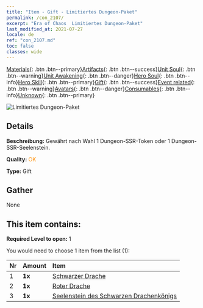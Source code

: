 ```yaml
---
title: "Item - Gift - Limitiertes Dungeon-Paket"
permalink: /con_2107/
excerpt: "Era of Chaos  Limitiertes Dungeon-Paket"
last_modified_at: 2021-07-27
locale: de
ref: "con_2107.md"
toc: false
classes: wide
---
```

 [Materials](/ItemsDE/){: .btn .btn--primary}[Artifacts](/ItemsDE/Artifacts/){: .btn .btn--success}[Unit Soul](/ItemsDE/UnitSoul/){: .btn .btn--warning}[Unit Awakening](/ItemsDE/UnitAwakening/){: .btn .btn--danger}[Hero Soul](/ItemsDE/HeroSoul/){: .btn .btn--info}[Hero Skill](/ItemsDE/HeroSkill/){: .btn .btn--primary}[Gift](/ItemsDE/Gift/){: .btn .btn--success}[Event related](/ItemsDE/Events/){: .btn .btn--warning}[Avatars](/ItemsDE/Avatars/){: .btn .btn--danger}[Consumables](/ItemsDE/Consumables/){: .btn .btn--info}[Unknown](/ItemsDE/Unknown/){: .btn .btn--primary}

 ![Limitiertes Dungeon-Paket](/images/t/i_994008.png)

## Details
 **Beschreibung:** Gewährt nach Wahl 1 Dungeon-SSR-Token oder 1 Dungeon-SSR-Seelenstein.

 **Quality:** <span style="color: #FF8C00">OK</span>

 **Type:** Gift

## Gather

  None

## This item contains:

 **Required Level to open:** 1

 You would need to choose 1 item from the list (1):

  | Nr | Amount |     Item    |
  |:---|:-------|:------------|
  | 1 |  **1x** | [Schwarzer Drache](/ItemsDE/unt_250/) |  | 
  | 2 |  **1x** | [Roter Drache](/ItemsDE/unt_251/) |  | 
  | 3 |  **1x** | [Seelenstein des Schwarzen Drachenkönigs](/ItemsDE/unt_334/) |  | 
